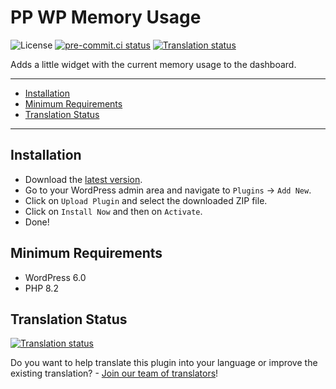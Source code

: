 # PP WP Memory Usage<a name="pp-wp-memory-usage"></a>

![License](https://img.shields.io/badge/license-GPLv3-green "License")
[![pre-commit.ci status](https://results.pre-commit.ci/badge/github/ppfeufer/pp-wp-memory-usage/master.svg)](https://results.pre-commit.ci/latest/github/ppfeufer/pp-wp-memory-usage/master)
[![Translation status](https://weblate.ppfeufer.de/widget/wordpress-plugins/pp-wp-memory-usage/svg-badge.svg)](https://weblate.ppfeufer.de/engage/wordpress-plugins/)

Adds a little widget with the current memory usage to the dashboard.

______________________________________________________________________

<!-- mdformat-toc start --slug=github --maxlevel=6 --minlevel=2 -->

- [Installation](#installation)
- [Minimum Requirements](#minimum-requirements)
- [Translation Status](#translation-status)

<!-- mdformat-toc end -->

______________________________________________________________________

## Installation<a name="installation"></a>

- Download the [latest version](https://github.com/ppfeufer/pp-wp-memory-usage/releases/latest/download/pp-wp-memory-usage.zip).
- Go to your WordPress admin area and navigate to `Plugins` → `Add New`.
- Click on `Upload Plugin` and select the downloaded ZIP file.
- Click on `Install Now` and then on `Activate`.
- Done!

## Minimum Requirements<a name="minimum-requirements"></a>

- WordPress 6.0
- PHP 8.2

## Translation Status<a name="translation-status"></a>

[![Translation status](https://weblate.ppfeufer.de/widget/wordpress-plugins/pp-wp-memory-usage/multi-auto.svg)](https://weblate.ppfeufer.de/engage/wordpress-plugins/)

Do you want to help translate this plugin into your language or improve the existing
translation? - [Join our team of translators][weblate engage]!

<!-- Links -->

[weblate engage]: https://weblate.ppfeufer.de/engage/wordpress-plugins/ "Weblate Translations"
